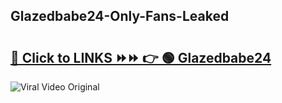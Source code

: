 
 ## Glazedbabe24-Only-Fans-Leaked

# <h2><a href="https://clipsfans.com/Glazedbabe24&ref=git">🔗 Click to LINKS ⏩⏩ 👉 🟢 Glazedbabe24 </a></h2>

<a href="https://clipsfans.com/Glazedbabe24&ref=git" rel="nofollow" data-target="animated-image.originalLink"><img src="https://i.ibb.co.com/xMMVF88/686577567.gif" alt="Viral Video Original" style="max-width: 100%; display: inline-block;" data-target="animated-image.originalImage"></a>
